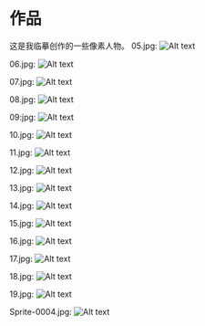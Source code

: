 # 作品
这是我临摹创作的一些像素人物。
05.jpg:
![Alt text](05.jpg "Title")

06.jpg:
![Alt text](06.jpg "Title")

07.jpg:
![Alt text](07.jpg "Title")

08.jpg:
![Alt text](08.jpg "Title")

09:jpg:
![Alt text](09.jpg "Title")

10.jpg:
![Alt text](10.jpg "Title")

11.jpg:
![Alt text](11.jpg "Title")



12.jpg:
![Alt text](12.jpg "Title")


13.jpg:
![Alt text](13.jpg "Title")

14.jpg:
![Alt text](14.jpg "Title")


15.jpg:
![Alt text](15.jpg "Title")


16.jpg:
![Alt text](16.jpg "Title")


17.jpg:
![Alt text](17.jpg "Title")

18.jpg:
![Alt text](18.jpg "Title")



19.jpg:
![Alt text](19.jpg "Title")

Sprite-0004.jpg:
![Alt text](Sprite-0004.jpg"Title")
